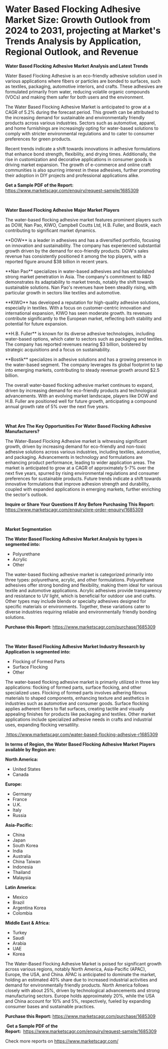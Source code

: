 <p><h1>Water Based Flocking Adhesive Market Size: Growth Outlook from 2024 to 2031, projecting at Market's Trends Analysis by Application, Regional Outlook, and Revenue</h1></p><p><strong>Water Based Flocking Adhesive Market Analysis and Latest Trends</strong></p>
<p><p>Water Based Flocking Adhesive is an eco-friendly adhesive solution used in various applications where fibers or particles are bonded to surfaces, such as textiles, packaging, automotive interiors, and crafts. These adhesives are formulated primarily from water, reducing volatile organic compounds (VOCs) and making them safer for both users and the environment.</p><p>The Water Based Flocking Adhesive Market is anticipated to grow at a CAGR of 5.2% during the forecast period. This growth can be attributed to the increasing demand for sustainable and environmentally friendly products across various industries. Sectors such as automotive, apparel, and home furnishings are increasingly opting for water-based solutions to comply with stricter environmental regulations and to cater to consumer preferences for green products.</p><p>Recent trends indicate a shift towards innovations in adhesive formulations that enhance bond strength, flexibility, and drying times. Additionally, the rise in customization and decorative applications in consumer goods is driving market expansion. The growth of e-commerce and online craft communities is also spurring interest in these adhesives, further promoting their adoption in DIY projects and professional applications alike.</p></p>
<p><strong>Get a Sample PDF of the Report:&nbsp;</strong> <a href="https://www.marketscagr.com/enquiry/request-sample/1685309?utm_campaign=1999&utm_medium=2&utm_source=Github&utm_content=ia&utm_term=30122024&utm_id=water-based-flocking-adhesive">https://www.marketscagr.com/enquiry/request-sample/1685309</a></p>
<p>&nbsp;</p>
<p><strong>Water Based Flocking Adhesive Major Market Players</strong></p>
<p><p>The water-based flocking adhesive market features prominent players such as DOW, Nan Pao, KIWO, Campbell Coutts Ltd, H.B. Fuller, and Bostik, each contributing to significant market dynamics.</p><p>**DOW** is a leader in adhesives and has a diversified portfolio, focusing on innovation and sustainability. The company has experienced substantial growth driven by the demand for eco-friendly products. DOW's sales revenue has consistently positioned it among the top players, with a reported figure around $38 billion in recent years.</p><p>**Nan Pao** specializes in water-based adhesives and has established strong market penetration in Asia. The company's commitment to R&D demonstrates its adaptability to market trends, notably the shift towards sustainable solutions. Nan Pao's revenues have been steadily rising, with particular growth in sectors like textiles and automotive.</p><p>**KIWO** has developed a reputation for high-quality adhesive solutions, especially in textiles. With a focus on customer-centric innovation and international expansion, KIWO has seen moderate growth. Its revenues contribute significantly to the European market, reflecting both stability and potential for future expansion.</p><p>**H.B. Fuller** is known for its diverse adhesive technologies, including water-based options, which cater to sectors such as packaging and textiles. The company has reported revenues nearing $3 billion, bolstered by strategic acquisitions and a focus on sustainability.</p><p>**Bostik** specializes in adhesive solutions and has a growing presence in the water-based segment. The company leverages its global footprint to tap into emerging markets, contributing to steady revenue growth around $2.5 billion.</p><p>The overall water-based flocking adhesive market continues to expand, driven by increasing demand for eco-friendly products and technological advancements. With an evolving market landscape, players like DOW and H.B. Fuller are positioned well for future growth, anticipating a compound annual growth rate of 5% over the next five years.</p></p>
<p>&nbsp;</p>
<p><strong>What Are The Key Opportunities For Water Based Flocking Adhesive Manufacturers?</strong></p>
<p><p>The Water-Based Flocking Adhesive market is witnessing significant growth, driven by increasing demand for eco-friendly and non-toxic adhesive solutions across various industries, including textiles, automotive, and packaging. Advancements in technology and formulations are enhancing product performance, leading to wider application areas. The market is anticipated to grow at a CAGR of approximately 5-7% over the next five years, spurred by rising environmental regulations and consumer preferences for sustainable products. Future trends indicate a shift towards innovative formulations that improve adhesion strength and durability, coupled with expanded applications in emerging markets, further enriching the sector's outlook.</p></p>
<p><strong>Inquire or Share Your Questions If Any Before Purchasing This Report:</strong> <a href="https://www.marketscagr.com/enquiry/pre-order-enquiry/1685309?utm_campaign=1999&utm_medium=2&utm_source=Github&utm_content=ia&utm_term=30122024&utm_id=water-based-flocking-adhesive">https://www.marketscagr.com/enquiry/pre-order-enquiry/1685309</a></p>
<p>&nbsp;</p>
<p><strong>Market Segmentation</strong></p>
<p><strong>The Water Based Flocking Adhesive Market Analysis by types is segmented into:</strong></p>
<p><ul><li>Polyurethane</li><li>Acrylic</li><li>Other</li></ul></p>
<p><p>The water-based flocking adhesive market is categorized primarily into three types: polyurethane, acrylic, and other formulations. Polyurethane adhesives offer strong bonding and flexibility, making them ideal for various textile and automotive applications. Acrylic adhesives provide transparency and resistance to UV light, which is beneficial for outdoor use and crafts. Other types may include blends or specialty adhesives designed for specific materials or environments. Together, these variations cater to diverse industries requiring reliable and environmentally friendly bonding solutions.</p></p>
<p><strong>Purchase this Report:&nbsp;</strong><a href="https://www.marketscagr.com/purchase/1685309?utm_campaign=1999&utm_medium=2&utm_source=Github&utm_content=ia&utm_term=30122024&utm_id=water-based-flocking-adhesive">https://www.marketscagr.com/purchase/1685309</a></p>
<p>&nbsp;</p>
<p><strong>The Water Based Flocking Adhesive Market Industry Research by Application is segmented into:</strong></p>
<p><ul><li>Flocking of Formed Parts</li><li>Surface Flocking</li><li>Other</li></ul></p>
<p><p>The water-based flocking adhesive market is primarily utilized in three key applications: flocking of formed parts, surface flocking, and other specialized uses. Flocking of formed parts involves adhering fibrous materials to shaped components, enhancing texture and aesthetics in industries such as automotive and consumer goods. Surface flocking applies adherent fibers to flat surfaces, creating tactile and visually appealing finishes for products like packaging and textiles. Other market applications include specialized adhesive needs in crafts and industrial uses, expanding flocking versatility.</p></p>
<p><a href="https://www.marketscagr.com/water-based-flocking-adhesive-r1685309?utm_campaign=1999&utm_medium=2&utm_source=Github&utm_content=ia&utm_term=30122024&utm_id=water-based-flocking-adhesive">&nbsp;https://www.marketscagr.com/water-based-flocking-adhesive-r1685309</a></p>
<p><strong>In terms of Region, the Water Based Flocking Adhesive Market Players available by Region are:</strong></p>
<p>
    <p> <strong> North America: </strong>
        <ul>
            <li>United States</li>
            <li>Canada</li>
        </ul>
        </p> 
    <p> <strong> Europe: </strong>
        <ul>
            <li>Germany</li>
            <li>France</li>
            <li>U.K.</li>
            <li>Italy</li>
            <li>Russia</li>
        </ul>
        </p> 
    <p> <strong> Asia-Pacific: </strong>
        <ul>
            <li>China</li>
            <li>Japan</li>
            <li>South Korea</li>
            <li>India</li>
            <li>Australia</li>
            <li>China Taiwan</li>
            <li>Indonesia</li>
            <li>Thailand</li>
            <li>Malaysia</li>
        </ul>
        </p> 
    <p> <strong> Latin America: </strong>
        <ul>
            <li>Mexico</li>
            <li>Brazil</li>
            <li>Argentina Korea</li>
            <li>Colombia</li>
        </ul>
        </p> 
    <p> <strong> Middle East & Africa: </strong>
        <ul>
            <li>Turkey</li>
            <li>Saudi</li>
            <li>Arabia</li>
            <li>UAE</li>
            <li>Korea</li>
        </ul>
    </p>
    </p>
<p><p>The Water-Based Flocking Adhesive Market is poised for significant growth across various regions, notably North America, Asia-Pacific (APAC), Europe, the USA, and China. APAC is anticipated to dominate the market, holding an estimated 40% share due to increased industrial activities and demand for environmentally friendly products. North America follows closely with about 25%, driven by technological advancements and strong manufacturing sectors. Europe holds approximately 20%, while the USA and China account for 10% and 5%, respectively, fueled by expanding consumer bases and sustainable practices.</p></p>
<p><strong>Purchase this Report: </strong><a href="https://www.marketscagr.com/purchase/1685309?utm_campaign=1999&utm_medium=2&utm_source=Github&utm_content=ia&utm_term=30122024&utm_id=water-based-flocking-adhesive">https://www.marketscagr.com/purchase/1685309</a></p>
<p>&nbsp;<strong>Get a Sample PDF of the Report:&nbsp;&nbsp;</strong><a href="https://www.marketscagr.com/enquiry/request-sample/1685309?utm_campaign=1999&utm_medium=2&utm_source=Github&utm_content=ia&utm_term=30122024&utm_id=water-based-flocking-adhesive">https://www.marketscagr.com/enquiry/request-sample/1685309</a></p>
<p><strong></strong></p>
<p>Check more reports on <a href="https://www.marketscagr.com/?utm_campaign=1999&utm_medium=2&utm_source=Github&utm_content=ia&utm_term=30122024&utm_id=water-based-flocking-adhesive">https://www.marketscagr.com/</a></p>